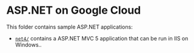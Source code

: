 # ASP.NET on Google Cloud

This folder contains sample ASP.NET applications:

* [`net4/`](net4/) contains a ASP.NET MVC 5 application that can be run in IIS on Windows..
